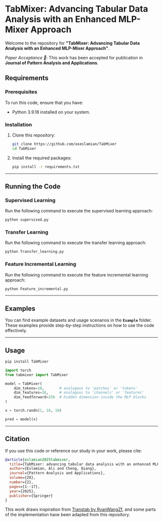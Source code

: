 # TabMixer: Advancing Tabular Data Analysis with an Enhanced MLP-Mixer Approach

Welcome to the repository for **"TabMixer: Advancing Tabular Data Analysis with an Enhanced MLP-Mixer Approach"**.  

   
*Paper Acceptance 🎉*: This work has been accepted for publication in **Journal of Pattern Analysis and Applications**.

## Requirements

### Prerequisites
To run this code, ensure that you have:
- Python 3.9.18 installed on your system.

### Installation
1. Clone this repository:
   ```bash
   git clone https://github.com/aseslamian/TabMixer
   cd TabMixer
   ```
2. Install the required packages:
   ```bash
   pip install -r requirements.txt
   ```

---

## Running the Code

### Supervised Learning
Run the following command to execute the supervised learning approach:
```bash
python supervised.py
```

### Transfer Learning
Run the following command to execute the transfer learning approach:
```bash
python Transfer_learning.py
```

### Feature Incremental Learning
Run the following command to execute the feature incremental learning approach:
```bash
python Feature_incremental.py
```

---

## Examples

You can find example datasets and usage scenarios in the **`Example`** folder. These examples provide step-by-step instructions on how to use the code effectively.

---
## Usage

```bash
pip install TabMixer
```

```python
import torch
from tabmixer import TabMixer 

model = TabMixer(
    dim_tokens=10,       # analogous to 'patches' or 'tokens'
    dim_features=16,     # analogous to 'channels' or 'features'
    dim_feedforward=256  # hidden dimension inside the MLP blocks
)

x = torch.randn(1, 16, 10)

pred = model(x)

```
---
## Citation

If you use this code or reference our study in your work, please cite:

```bibtex
@article{eslamian2025tabmixer,
  title={TabMixer: advancing tabular data analysis with an enhanced MLP-mixer approach},
  author={Eslamian, Ali and Cheng, Qiang},
  journal={Pattern Analysis and Applications},
  volume={28},
  number={2},
  pages={1--17},
  year={2025},
  publisher={Springer}
}
```
This work draws inspiration from [Transtab by RyanWangZf](https://github.com/RyanWangZf/transtab), and some parts of the implementation have been adapted from this repository.


